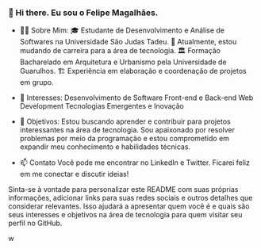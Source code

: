 ### 👋 Hi there. Eu sou o Felipe Magalhães.

- 👨‍💻 Sobre Mim:
  🎓 Estudante de Desenvolvimento e Análise de Softwares na Universidade São Judas Tadeu.
  🌱 Atualmente, estou mudando de carreira para a área de tecnologia.
  🏛️ Formação Bacharelado em Arquitetura e Urbanismo pela Universidade de Guarulhos.
  🏗️ Experiência em elaboração e coordenação de projetos em grupo.

- 🔭 Interesses:
Desenvolvimento de Software
Front-end e Back-end Web Development
Tecnologias Emergentes e Inovação

- 🌟 Objetivos:
Estou buscando aprender e contribuir para projetos interessantes na área de tecnologia. Sou apaixonado por resolver problemas por meio da programação e estou comprometido em expandir meu conhecimento e habilidades técnicas.

- 📫 Contato
Você pode me encontrar no LinkedIn e Twitter. Ficarei feliz em me conectar e discutir ideias!

Sinta-se à vontade para personalizar este README com suas próprias informações, adicionar links para suas redes sociais e outros detalhes que considerar relevantes. Isso ajudará a apresentar quem você é e quais são seus interesses e objetivos na área de tecnologia para quem visitar seu perfil no GitHub.
<!--
**Felipe-Magalhaes-A-Carneiro/Felipe-Magalhaes-A-Carneiro** is a ✨ _special_ ✨ repository because its `README.md` (this file) appears on your GitHub profile.

Here are some ideas to get you started:

- 🔭 I’m currently working on ...
- 🌱 I’m currently learning ...
- 👯 I’m looking to collaborate on ...
- 🤔 I’m looking for help with ...
- 💬 Ask me about ...
- 📫 How to reach me: ...
- 😄 Pronouns: ...
- ⚡ Fun fact: ...
-->
w
